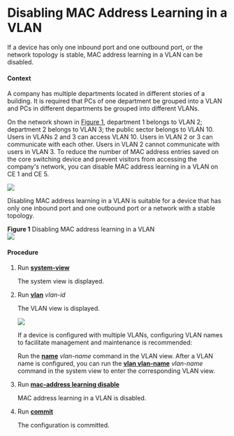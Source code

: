Disabling MAC Address Learning in a VLAN
========================================

If a device has only one inbound port and one outbound port, or the network topology is stable, MAC address learning in a VLAN can be disabled.

#### Context

A company has multiple departments located in different stories of a building. It is required that PCs of one department be grouped into a VLAN and PCs in different departments be grouped into different VLANs.

On the network shown in [Figure 1](#EN-US_TASK_0172363121__fig_dc_vrp_vlan_cfg_002501), department 1 belongs to VLAN 2; department 2 belongs to VLAN 3; the public sector belongs to VLAN 10. Users in VLANs 2 and 3 can access VLAN 10. Users in VLAN 2 or 3 can communicate with each other. Users in VLAN 2 cannot communicate with users in VLAN 3. To reduce the number of MAC address entries saved on the core switching device and prevent visitors from accessing the company's network, you can disable MAC address learning in a VLAN on CE 1 and CE 5.

![](../../../../public_sys-resources/note_3.0-en-us.png) 

Disabling MAC address learning in a VLAN is suitable for a device that has only one inbound port and one outbound port or a network with a stable topology.


**Figure 1** Disabling MAC address learning in a VLAN  
![](images/fig_dc_vrp_vlan_cfg_002501.png)

#### Procedure

1. Run [**system-view**](cmdqueryname=system-view)
   
   
   
   The system view is displayed.
2. Run [**vlan**](cmdqueryname=vlan) *vlan-id*
   
   
   
   The VLAN view is displayed.
   
   
   
   ![](../../../../public_sys-resources/note_3.0-en-us.png) 
   
   If a device is configured with multiple VLANs, configuring VLAN names to facilitate management and maintenance is recommended:
   
   Run the [**name**](cmdqueryname=name) *vlan-name* command in the VLAN view. After a VLAN name is configured, you can run the [**vlan vlan-name**](cmdqueryname=vlan+vlan-name) *vlan-name* command in the system view to enter the corresponding VLAN view.
3. Run [**mac-address learning disable**](cmdqueryname=mac-address+learning+disable)
   
   
   
   MAC address learning in a VLAN is disabled.
4. Run [**commit**](cmdqueryname=commit)
   
   
   
   The configuration is committed.